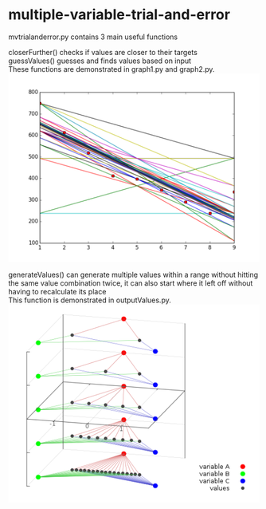 # multiple-variable-trial-and-error
mvtrialanderror.py contains 3 main useful functions  

closerFurther() checks if values are closer to their targets  
guessValues() guesses and finds values based on input  
These functions are demonstrated in graph1.py and graph2.py.  
![trial_and_error_graph](https://github.com/lowlevel86/multiple-variable-trial-and-error/blob/master/trial_and_error_graph.png "graph1.py example")

generateValues() can generate multiple values within a range without hitting the same value combination twice, it can also start where it left off without having to recalculate its place  
This function is demonstrated in outputValues.py.  
![all_combinations](https://github.com/lowlevel86/multiple-variable-trial-and-error/blob/master/all_combinations.png "outputValues.py")
